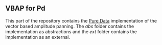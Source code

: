 ## VBAP for Pd
This part of the repository contains the [Pure Data](http://msp.ucsd.edu/software.html) implementation of the vector based amplitude panning. The *abs* folder contains the implementation as abstractions and the *ext* folder contains the implementation as an external.
